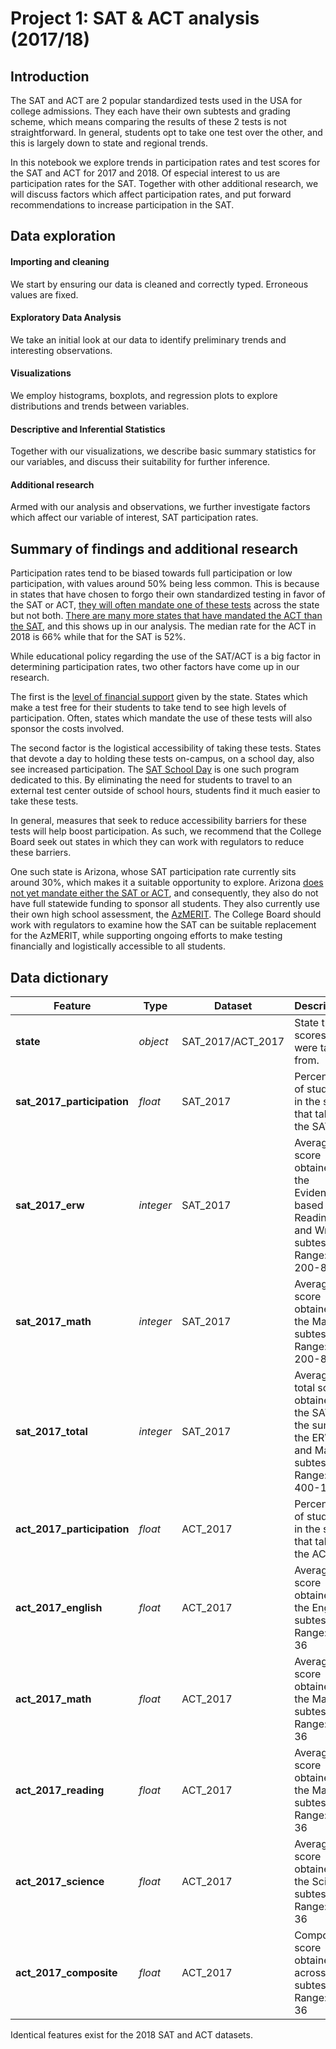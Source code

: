 # Project 1: SAT & ACT analysis (2017/18)

## Introduction
The SAT and ACT are 2 popular standardized tests used in the USA for college admissions. They each have their own subtests and grading scheme, which means comparing the results of these 2 tests is not straightforward. In general, students opt to take one test over the other, and this is largely down to state and regional trends.

In this notebook we explore trends in participation rates and test scores for the SAT and ACT for 2017 and 2018. Of especial interest to us are participation rates for the SAT. Together with other additional research, we will discuss factors which affect participation rates, and put forward recommendations to increase participation in the SAT.


## Data exploration
#### Importing and cleaning
We start by ensuring our data is cleaned and correctly typed. Erroneous values are fixed.
#### Exploratory Data Analysis
We take an initial look at our data to identify preliminary trends and interesting observations.
#### Visualizations
We employ histograms, boxplots, and regression plots to explore distributions and trends between variables.
#### Descriptive and Inferential Statistics
Together with our visualizations, we describe basic summary statistics for our variables, and discuss their suitability for further inference.
#### Additional research
Armed with our analysis and observations, we further investigate factors which affect our variable of interest, SAT participation rates.


## Summary of findings and additional research
Participation rates tend to be biased towards full participation or low participation, with values around 50% being less common. This is because in states that have chosen to forgo their own standardized testing in favor of the SAT or ACT, [they will often mandate one of these tests](https://www.testive.com/colorado-sat-change-2017/) across the state but not both. [There are many more states that have mandated the ACT than the SAT](https://www.testive.com/state-sat-act/), and this shows up in our analysis. The median rate for the ACT in 2018 is 66% while that for the SAT is 52%.

While educational policy regarding the use of the SAT/ACT is a big factor in determining participation rates, two other factors have come up in our research.

The first is the [level of financial support](https://www.collegeraptor.com/getting-in/articles/act-sat/states-act-sat-given-free/) given by the state. States which make a test free for their students to take tend to see high levels of participation. Often, states which mandate the use of these tests will also sponsor the costs involved.

The second factor is the logistical accessibility of taking these tests. States that devote a day to holding these tests on-campus, on a school day, also see increased participation. The [SAT School Day](https://reports.collegeboard.org/archive/sat-suite-program-results/2018/sat-school-day) is one such program dedicated to this. By eliminating the need for students to travel to an external test center outside of school hours, students find it much easier to take these tests.

In general, measures that seek to reduce accessibility barriers for these tests will help boost participation. As such, we recommend that the College Board seek out states in which they can work with regulators to reduce these barriers.

One such state is Arizona, whose SAT participation rate currently sits around 30%, which makes it a suitable opportunity to explore. Arizona [does not yet mandate either the SAT or ACT](https://www.azcentral.com/story/news/local/arizona-education/2017/12/26/house-bill-2037-proposes-free-sat-and-act-tests-all-arizona-juniors-azmerit/977487001/), and consequently, they also do not have full statewide funding to sponsor all students. They also currently use their own high school assessment, the [AzMERIT](https://www.azcentral.com/story/news/politics/arizona-education/2018/02/26/arizona-high-school-students-testing-options-azmerit-sat-act-ap-cambridge/373497002/). The College Board should work with regulators to examine how the SAT can be suitable replacement for the AzMERIT, while supporting ongoing efforts to make testing financially and logistically accessible to all students.


## Data dictionary

|Feature|Type|Dataset|Description|
|---|---|---|---|
|**state**|*object*|SAT_2017/ACT_2017|State that scores were taken from.|
|**sat_2017_participation**|*float*|SAT_2017|Percentage of students in the state that take the SAT.
|**sat_2017_erw**|*integer*|SAT_2017|Average score obtained in the Evidence-based Reading and Writing subtest. Range: 200-800
|**sat_2017_math**|*integer*|SAT_2017|Average score obtained in the Math subtest. Range: 200-800
|**sat_2017_total**|*integer*|SAT_2017|Average total score obtained in the SAT, as the sum of the ERW and Math subtests. Range: 400-1600
|**act_2017_participation**|*float*|ACT_2017|Percentage of students in the state that take the ACT.
|**act_2017_english**|*float*|ACT_2017|Average score obtained in the English subtest. Range: 1-36
|**act_2017_math**|*float*|ACT_2017|Average score obtained in the Math subtest. Range: 1-36
|**act_2017_reading**|*float*|ACT_2017|Average score obtained in the Math subtest. Range: 1-36
|**act_2017_science**|*float*|ACT_2017|Average score obtained in the Science subtest. Range: 1-36
|**act_2017_composite**|*float*|ACT_2017|Composite score obtained across all 4 subtests. Range: 1-36

Identical features exist for the 2018 SAT and ACT datasets.
